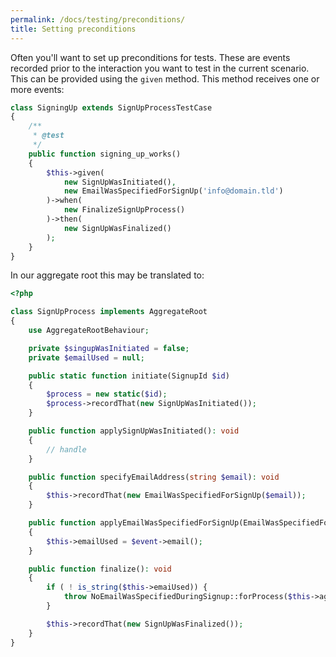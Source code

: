```yaml
---
permalink: /docs/testing/preconditions/
title: Setting preconditions
---
```


Often you'll want to set up preconditions for tests. These are events recorded prior
to the interaction you want to test in the current scenario. This can be provided
using the `given` method. This method receives one or more events:

```php
class SigningUp extends SignUpProcessTestCase
{
    /**
     * @test
     */
    public function signing_up_works()
    {
        $this->given(
            new SignUpWasInitiated(),
            new EmailWasSpecifiedForSignUp('info@domain.tld')
        )->when(
            new FinalizeSignUpProcess()
        )->then(
            new SignUpWasFinalized()
        );
    } 
}
```

In our aggregate root this may be translated to:

```php
<?php

class SignUpProcess implements AggregateRoot
{
    use AggregateRootBehaviour;

    private $singupWasInitiated = false;
    private $emailUsed = null;

    public static function initiate(SignupId $id)
    {
        $process = new static($id);
        $process->recordThat(new SignUpWasInitiated());
    }

    public function applySignUpWasInitiated(): void
    {
        // handle
    }

    public function specifyEmailAddress(string $email): void
    {
        $this->recordThat(new EmailWasSpecifiedForSignUp($email));
    }

    public function applyEmailWasSpecifiedForSignUp(EmailWasSpecifiedForSignUp $event): void
    {
        $this->emailUsed = $event->email();
    }

    public function finalize(): void
    {
        if ( ! is_string($this->emaiUsed)) {
            throw NoEmailWasSpecifiedDuringSignup::forProcess($this->aggregateRootId);
        }

        $this->recordThat(new SignUpWasFinalized());
    }
}
```
